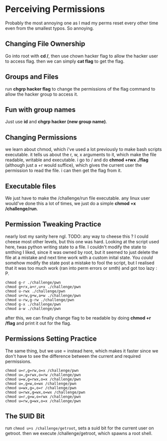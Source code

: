 # Perceiving Permissions
Probably the most annoying one as I mad my perms reset every other time even from the smallest typos. So annoying.

## Changing File Ownership

Go into root with **cd /**, then use chown hacker flag to allow the hacker user to access flag. then we can simply **cat flag** to get the flag.

## Groups and Files

run **chgrp hacker flag** to change the permissions of the flag command to allow the hacker group to access it.

## Fun with group names

Just use **id** and **chgrp hacker (new group name)**.

## Changing Permissions

we learn about chmod, which i've used a lot previously to make bash scripts executable. it tells us about the r, w, x arguments to it, which make the file readable, writable and executable. i go to / and do **chmod +rwx ./flag** (although just a +r would suffice), which gives the current user the permission to read the file. i can then get the flag from it.

## Executable files

We just have to make the /challenge/run file executable. any linux user would've done this a lot of times, we just do a simple **chmod +x /challenge/run**.

## Permission Tweaking Practice

nearly lost my sanity here ngl.
TODO: any way to cheese this ? I could cheese most other levels, but this one was hard. Looking at the script used here, twas python writing state to a file.
I couldn't modify the state to smthing I liked, since it was owned by root, but it seemed to just delete the file at a mistake and next time work with a custom inital state.
You _could_ somehow modify the state post a mistake to fool the script, but I realised that it was too much work (ran into perm errors or smth) and got too lazy : P. 

```
chmod g-r ./challenge/pwn 
chmod g+rx,a+r,u+x ./challenge/pwn
chmod u-rwx ./challenge/pwn
chmod u+rw,g+w,a+w ./challenge/pwn
chmod u-rw,g-rw ./challenge/pwn
chmod g-x ./challenge/pwn
chmod a-w ./challenge/pwn
```

after this, we can finally change flag to be readable by doing **chmod +r /flag** and print it out for the flag.

## Permissions Setting Practice

The same thing, but we use = instead here, which makes it faster since we don't have to see the difference between the current and required permissions.
```
chmod u=r,g=rw,o=x /challenge/pwn
chmod u=,g=rwx,o=rw /challenge/pwn
chmod u=w,g=rwx,o=x /challenge/pwn
chmod u=,g=w,o=wx /challenge/pwn
chmod u=wx,g=,o=r /challenge/pwn
chmod u=rwx,g=wx,o=wx /challenge/pwn
chmod u=r,g=w,o=rwx /challenge/pwn
chmod u=rw,g=wx,o=x /challenge/pwn
```

## The SUID Bit
run ``chmod u+s /challenge/getroot``, sets a suid bit for the current user on getroot. then we execute /challenge/getroot, which spawns a root shell.
